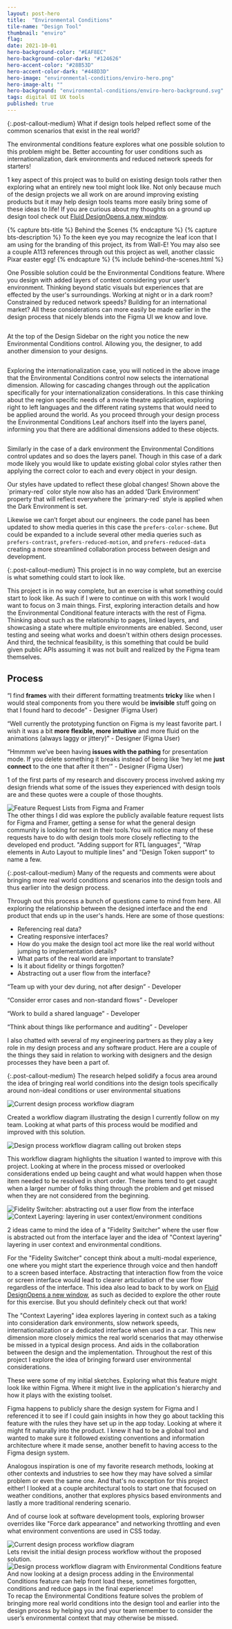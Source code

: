 ```yaml
---
layout: post-hero
title:  "Environmental Conditions"
tile-name: "Design Tool"
thumbnail: "enviro"
flag:
date: 2021-10-01
hero-background-color: "#EAF8EC"
hero-background-color-dark: "#124626"
hero-accent-color: "#28B53D"
hero-accent-color-dark: "#448D3D"
hero-image: "environmental-conditions/enviro-hero.png"
hero-image-alt: ""
hero-background: "environmental-conditions/enviro-hero-background.svg"
tags: digital UI UX tools
published: true
---
```


{:.post-callout-medium}
What if design tools helped reflect some of the common scenarios that exist in the real world?

The environmental conditions feature explores what one possible solution to this problem might be. Better accounting for user conditions such as internationalization, dark environments and reduced network speeds for starters!

1 key aspect of this project was to build on existing design tools rather then exploring what an entirely new tool might look like. Not only because much of the design projects we all work on are around improving existing products but it may help design tools teams more easily bring some of these ideas to life! If you are curious about my thoughts on a ground up design tool check out <a target="_blank" rel="noopener" href="https://fluiddesign.rehanbutt.com">Fluid Design<span class="visually-hidden">Opens a new window</span></a>.

<div class="grid-x grid-padding-x grid-margin-y">
  <div class="cell">
    <img src="../img/environmental-conditions/hero.jpg" alt="">
  </div>
</div>
{% capture bts-title %} Behind the Scenes {% endcapture %}
{% capture bts-description %} To the keen eye you may recognize the leaf icon that I am using for the branding of this project, its from Wall-E! You may also see a couple A113 references through out this project as well, another classic Pixar easter egg! {% endcapture %}
{% include behind-the-scenes.html %}

One Possible solution could be the Environmental Conditions feature. Where you design with added layers of context considering your user’s environment. Thinking beyond static visuals but experiences that are effected by the user's surroundings. Working at night or in a dark room? Constrained by reduced network speeds? Building for an international market? All these considerations can more easily be made earlier in the design process that nicely blends into the Figma UI we know and love.

<div class="grid-x grid-padding-x grid-margin-y">
  <div class="cell">
    <img src="../img/environmental-conditions/overall-default.jpg" alt="">
  </div>
</div>

At the top of the Design Sidebar on the right you notice the new Environmental Conditions control. Allowing you, the designer, to add another dimension to your designs.

<div class="grid-x grid-padding-x grid-margin-y">
  <div class="cell">
    <img src="../img/environmental-conditions/internationalization-detailed.jpg" alt="">
  </div>
</div>

Exploring the internationalization case, you will noticed in the above image that the Environmental Conditions control now selects the international dimension. Allowing for cascading changes through out the application specifically for your internationalization considerations. In this case thinking about the region specific needs of a movie theatre application, exploring right to left languages and the different rating systems that would need to be applied around the world. As you proceed through your design process the Environmental Conditions Leaf anchors itself into the layers panel, informing you that there are additional dimensions added to these objects.

<div class="grid-x grid-padding-x grid-margin-y">
  <div class="cell">
    <img src="../img/environmental-conditions/darkmode-detailed.jpg" alt="">
  </div>
</div>

Similarly in the case of a dark environment the Environmental Conditions control updates and so does the layers panel. Though in this case of a dark mode likely you would like to update existing global color styles rather then applying the correct color to each and every object in your design.

<div class="grid-x grid-padding-x grid-margin-y">
  <div class="cell medium-6">
    <img src="../img/environmental-conditions/styles-panel.jpg" alt="">
  </div>
  <div class="cell medium-6">
    <img src="../img/environmental-conditions/inspect-code.jpg" alt="">
  </div>
</div>
Our styles have updated to reflect these global changes! Shown above the `primary-red` color style now also has an added 'Dark Environment' property that will reflect everywhere the `primary-red` style is applied when the Dark Environment is set.

Likewise we can’t forget about our engineers. the code panel has been updated to show media queries in this case the `prefers-color-scheme`. But could be expanded to a include several other media queries such as `prefers-contrast`, `prefers-reduced-motion`, and `prefers-reduced-data` creating a more streamlined collaboration process between design and development.

{:.post-callout-medium}
This project is in no way complete, but an exercise is what something could start to look like.

This project is in no way complete, but an exercise is what something could start to look like. As such if I were to continue on with this work I would want to focus on 3 main things. First, exploring interaction details and how the Environmental Conditional feature interacts with the rest of Figma. Thinking about such as the relationship to pages, linked layers, and showcasing a state where multiple environments are enabled. Second, user testing and seeing what works and doesn't within others design processes. And third, the technical feasibility, is this something that could be build given public APIs assuming it was not built and realized by the Figma team themselves.

## Process

<div class="grid-x grid-padding-x grid-margin-y">
  <div class="cell medium-12">
    <p class="post-callout-small">“I find <strong>frames</strong> with their different formatting treatments <strong>tricky</strong> like when I would steal components from you there would be <strong>invisible</strong> stuff going on that I found hard to decode” <span class="byline">- Designer (Figma User)</span>
    </p>
  </div>
  <div class="cell medium-6">
    <p class="post-callout-small">“Well currently the prototyping function on Figma is my least favorite part. I wish it was a bit <strong>more flexible, more intuitive</strong> and more fluid on the animations (always laggy or jittery)” <span class="byline">- Designer (Figma User)</span>
    </p>
  </div>
  <div class="cell medium-6">
    <p class="post-callout-small">“Hmmmm we’ve been having <strong>issues with the pathing</strong> for presentation mode. If you delete something it breaks instead of being like ‘hey let me <strong>just connect</strong> to the one that after it then’” <span class="byline">- Designer (Figma User)</span>
    </p>
  </div>
</div>

1 of the first parts of my research and discovery process involved asking my design friends what some of the issues they experienced with design tools are and these quotes were a couple of those thoughts.

<div class="grid-x grid-padding-x grid-margin-y">
  <div class="cell">
    <img src="../img/environmental-conditions/feature-request-list.jpg" alt="Feature Request Lists from Figma and Framer">
  </div>
</div>
The other things I did was explore the publicly available feature request lists for Figma and Framer, getting a sense for what the general design community is looking for next in their tools.You will notice many of these requests have to do with design tools more closely reflecting to the developed end product. "Adding support for RTL languages", "Wrap elements in Auto Layout to multiple lines" and "Design Token support" to name a few.

{:.post-callout-medium}
Many of the requests and comments were about bringing more real world conditions and scenarios 
into the design tools and thus earlier into the design process. 

Through out this process a bunch of questions came to mind from here. All exploring the relationship between the designed interface and the end product that ends up in the user's hands. Here are some of those questions:

- Referencing real data?
- Creating responsive interfaces?
- How do you make the design tool act more like the real world without jumping to implementation details?
- What parts of the real world are important to translate?
- Is it about fidelity or things forgotten?
- Abstracting out a user flow from the interface?

<!-- TODO issue with grid-margin-x here with the parent 1 and mobile display -->
<div class="grid-x grid-margin-x grid-margin-y"> 
  <div class="cell medium-6 quote-color-block">
    <p class="post-callout-small">“Team up with your dev during, not after design” <span class="byline">- Developer</span></p>
  </div>
  <div class="cell medium-6 quote-color-block">
    <p class="post-callout-small">“Consider error cases and non-standard flows” <span class="byline">- Developer</span></p>
  </div>
  <div class="cell medium-6 quote-color-block">
    <p class="post-callout-small">“Work to build a shared language” <span class="byline">- Developer</span></p>
  </div>
  <div class="cell medium-6 quote-color-block">
    <p class="post-callout-small">“Think about things like performance and auditing” <span class="byline">- Developer</span></p>
  </div>
</div>

I also chatted with several of my engineering partners as they play a key role in my design process and any software product. Here are a couple of the things they said in relation to working with designers and the design processes they have been a part of.


{:.post-callout-medium}
The research helped solidify a focus area around the idea of bringing real world conditions into the design tools specifically around non-ideal conditions or user environmental situations


<div class="grid-x grid-padding-x grid-margin-y">
  <div class="cell">
    <img src="../img/environmental-conditions/design-process.jpg" alt="Current design process workflow diagram">
  </div>
</div>

Created a workflow diagram illustrating the design I currently follow on my team. Looking at what parts of this process would be modified and improved with this solution.

<div class="grid-x grid-padding-x grid-margin-y">
  <div class="cell">
    <img src="../img/environmental-conditions/design-process-broken.jpg" alt="Design process workflow diagram calling out broken steps">
  </div>
</div>

This workflow diagram highlights the situation I wanted to improve with this project. Looking at where in the process missed or overlooked considerations ended up being caught and what would happen when those item needed to be resolved in short order. These items tend to get caught when a larger number of folks thing through the problem and get missed when they are not considered from the beginning.

<div class="grid-x grid-padding-x grid-margin-y">
  <div class="cell medium-6">
    <img src="../img/environmental-conditions/fidelity-switcher.svg" alt="Fidelity Switcher: abstracting out a user flow from the interface">
  </div>
  <div class="cell medium-6">
    <img src="../img/environmental-conditions/context-layering.svg" alt="Context Layering: layering in user context/environment conditions">
  </div>
</div>

2 ideas came to mind the idea of a "Fidelity Switcher" where the user flow is abstracted out from the interface layer and the idea of "Context layering" layering in user context and environmental conditions. 

For the "Fidelity Switcher" concept think about a multi-modal experience, one where you might start the experience through voice and then handoff to a screen based interface. Abstracting that interaction flow from the voice or screen interface would lead to clearer articulation of the user flow regardless of the interface. This idea also lead to back to by work on <a target="_blank" rel="noopener" href="https://fluiddesign.rehanbutt.com">Fluid Design<span class="visually-hidden">Opens a new window</span></a>, as such as decided to explore the other route for this exercise. But you should definitely check out that work!

The "Context Layering" idea explores layering in context such as a taking into consideration dark environments, slow network speeds, internationalization or a dedicated interface when used in a car. This new dimension more closely mimics the real world scenarios that may otherwise be missed in a typical design process. And aids in the collaboration between the design and the implementation. Throughout the rest of this project I explore the idea of bringing forward user environmental considerations.

<!-- Temporal dimension is already handled in design tools, through a sequence of steps or through interactive prototypes.
Why not add another dimension around the users environmental context. -->

<div class="grid-x grid-padding-x grid-margin-y">
  <div class="cell">
    <img src="../img/environmental-conditions/sketches.jpg" alt="">
  </div>
</div>
These were some of my initial sketches. Exploring what this feature might look like within Figma.
Where it might live in the application's hierarchy and how it plays with the existing toolset.

<div class="grid-x grid-padding-x grid-margin-y">
  <div class="cell">
    <img src="../img/environmental-conditions/figma-ui.jpg" alt="">
  </div>
</div>

Figma happens to publicly share the design system for Figma and I referenced it to see if I could gain insights in how they go about tackling this feature with the rules they have set up in the app today. Looking at where it might fit naturally into the product. I knew it had to be a global tool and wanted to make sure it followed existing conventions and information architecture where it made sense, another benefit to having access to the Figma design system.

<div class="grid-x grid-padding-x grid-margin-y">
  <div class="cell medium-6">
    <img src="../img/environmental-conditions/analogous-inspo-ecotech.jpg" alt="">
  </div>
  <div class="cell medium-6">
    <img src="../img/environmental-conditions/analogous-inspo-render.jpg" alt="">
  </div>
  <div class="cell">
    <img src="../img/environmental-conditions/analogous-inspo-webdev.jpg" alt="">
  </div>
</div>
Analogous inspiration is one of my favorite research methods, looking at other contexts and industries to see how they may have solved a similar problem or even the same one. And that's no exception for this project either! I looked at a couple architectural tools to start one that focused on weather conditions, another that explores physics based environments and lastly a more traditional rendering scenario.

And of course look at software development tools, exploring browser  overrides like "Force dark appearance" and networking throttling and even what environment conventions are used in CSS today.


<div class="grid-x grid-padding-x grid-margin-y">
  <div class="cell">
    <img src="../img/environmental-conditions/design-process.jpg" alt="Current design process workflow diagram">
  </div>
</div>
Lets revisit the initial design process workflow without the proposed solution.

<div class="grid-x grid-padding-x grid-margin-y">
  <div class="cell">
    <img src="../img/environmental-conditions/design-process-enviro.jpg" alt="Design process workflow diagram with Environmental Conditions feature">
  </div>
</div>
And now looking at a design process adding in the Environmental Conditions feature can help front load these, sometimes forgotten, conditions and reduce gaps in the final experience!

<div class="grid-x grid-padding-x grid-margin-y">
  <div class="cell">
    <img src="../img/environmental-conditions/hero.jpg" alt="">
  </div>
</div>
To recap the Environmental Conditions feature solves the problem of bringing more real world conditions into the design tool and earlier into the design process by helping you and your team remember to consider the user’s environmental context that may otherwise be missed.